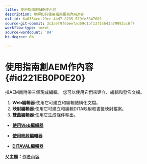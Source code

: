 ```yaml
---
title: 使用指南創AEM作內容
description: 瞭解如何使用指南編寫內AEM容
exl-id: 6a6354ce-29cc-4bd7-8235-579fe3647682
source-git-commit: 3c3aef9f6beefad69c1bf13f55643a79992ac6f7
workflow-type: tm+mt
source-wordcount: '84'
ht-degree: 0%

---
```


# 使用指南創AEM作內容 {#id221EB0P0E20}

指AEM南附帶三個現成編輯。 您可以使用它們來建立、編輯和發佈文檔。

1. **Web編輯器**:使用它可建立和編輯結構化文檔。
1. **映射編輯器**:使用它可建立和編輯DITA映射和書籤映射檔案。
1. **雙曲編輯器**:使用它生成條件輸出。

- **[使用Web編輯器](web-editor.md)**

- **[使用映射編輯器](map-editor.md)**

- **[DITAVAL編輯器](ditaval-editor.md)**


**父主題：**[&#x200B;作者內容](authoring-content.md)
